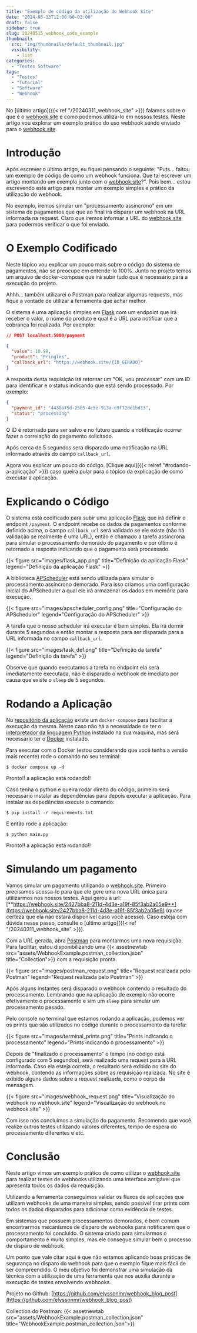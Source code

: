 ```yaml
---
title: "Exemplo de código da utilização do Webhook Site"
date: "2024-05-13T12:00:00-03:00"
draft: false
sidebar: true
slug: 20240515_webhook_code_example
thumbnail:
  src: "img/thumbnails/default_thumbnail.jpg"
  visibility:
    - list
categories:
  - "Testes Software"
tags:
  - "Testes"
  - "Tutorial"
  - "Software"
  - "Webhook"
---
```


No [último artigo]({{< ref "/20240311_webhook_site" >}}) falamos sobre o que é o [webhook.site](https://webhook.site/) e como podemos utiliza-lo em nossos testes. Neste artigo vou explorar um exemplo prático do uso webhook sendo enviado para o [webhook.site](https://webhook.site/).

<!--more-->

# Introdução

Após escrever o último artigo, eu fiquei pensando o seguinte: "Puts... faltou um exemplo de código de como um webhook funciona. Que tal escrever um artigo montando um exemplo junto com o [webhook.site](https://webhook.site/)?". Pois bem... estou escrevendo este artigo para montar um exemplo simples e prático da utilização do webhook.

No exemplo, iremos simular um "processamento assíncrono" em um sistema de pagamentos que que ao final irá disparar um webhook na URL informada na request. Claro que iremos informar a URL do [webhook.site](https://webhook.site/) para podermos verificar o que foi enviado.

# O Exemplo Codificado

Neste tópico vou explicar um pouco mais sobre o código do sistema de pagamentos, não se preocupe em entende-lo 100%. Junto no projeto temos um arquivo de docker-compose que irá subir tudo que é necessário para a execução do projeto.

Ahhh... também utilizarei o Postman para realizar algumas requests, mas fique a vontade de utilizar a ferramenta que achar melhor.

O sistema é uma aplicação simples em [Flask](https://flask.palletsprojects.com/) com um endpoint que irá receber o valor, o nome do produto e qual é a URL para notificar que a cobrança foi realizada. Por exemplo:

```json
// POST localhost:5000/payment

{
  "value": 10.99,
  "product": "Pringles",
  "callback_url": "https://webhook.site/{ID_GERADO}"
}
```

A resposta desta requisição irá retornar um "OK, vou processar" com um ID para identificar e o status indicando que está sendo processado. Por exemplo:

```json
{
  "payment_id": "4438a75d-2505-4c5e-913a-e9f72de1bd13",
  "status": "processing"
}
```

O ID é retornado para ser salvo e no futuro quando a notificação ocorrer fazer a correlação do pagamento solicitado.

Após cerca de 5 segundos será disparado uma notificação na URL informado através do campo `callback_url`.

Agora vou explicar um pouco do código. [Clique aqui]({{< relref "#rodando-a-aplicação" >}}) caso queira pular para o tópico da explicação de como executar a aplicação.

# Explicando o Código

O sistema está codificado para subir uma aplicação [Flask](https://flask.palletsprojects.com/) que irá definir o endpoint `/payment`. O endpoint recebe os dados de pagamentos conforme definido acima, o campo `callback_url` será validado se ele existe (não há validação se realmente é uma URL), então é chamado a tarefa assíncrona para simular o processamento demorado do pagamento e por último é retornado a resposta indicando que o pagamento será processado.

{{< figure src="images/flask_app.png" title="Definição da aplicação Flask" legend="Definição da aplicação Flask" >}}

A biblioteca [APScheduler](https://pypi.org/project/APScheduler/) está sendo utilizada para simular o processamento assíncrono demorado. Para isso criamos uma configuração inicial do APScheduler a qual ele irá armazenar os dados em memória para execução.

{{< figure src="images/apscheduler_config.png" title="Configuração do APScheduler" legend="Configuração do APScheduler" >}}

A tarefa que o nosso scheduler irá executar é bem simples. Ela irá dormir durante 5 segundos e então montar a resposta para ser disparada para a URL informada no campo `callback_url`.

{{< figure src="images/task_def.png" title="Definição da tarefa" legend="Definição da tarefa" >}}

Observe que quando executamos a tarefa no endpoint ela será imediatamente executada, não é disparado o webhook de imediato por causa que existe o `sleep` de 5 segundos.

# Rodando a Aplicação

No [repositório da aplicação](https://github.com/elyssonmr/webhook_blog_post) existe um `docker-compose` para facilitar a execução da mesma. Neste caso não há a necessidade de ter o [interpretador da linguagem Python](https://www.python.org/) instalado na sua máquina, mas será necessário ter o [Docker](https://docker.com) instalado.

Para executar com o Docker (estou considerando que você tenha a versão mais recente) rode o comando no seu terminal:

```shell
$ docker compose up -d
```

Pronto!! a aplicação está rodando!!

Caso tenha o python e queira rodar direito do código, primeiro será necessário instalar as dependências para depois executar a aplicação. Para instalar as depedências execute o comando:

```shell
$ pip install -r requirements.txt
```

E então rode a aplicação:

```shell
$ python main.py
```

Pronto!! a aplicação está rodando!!

# Simulando um pagamento

Vamos simular um pagamento utilizando o [webhook.site](https://webhook.site/). Primeiro precisamos acessa-lo para que ele gere uma nova URL única para utilizarmos nos nossos testes. Aqui gerou a url: [**https://webhook.site/2427bba8-211d-4d3e-a19f-85f3ab2a05e9**](https://webhook.site/2427bba8-211d-4d3e-a19f-85f3ab2a05e9) (quase certeza que ela não estará disponível caso você acesse). Caso esteja com dúvida nesse passo, consulte o [último artigo]({{< ref "/20240311_webhook_site" >}}).

Com a URL gerada, abra [Postman](https://www.postman.com/) para montarmos uma nova requisição. Para facilitar, estou disponibilizando uma {{< assetnewtab src="assets/WebhookExample.postman_collection.json" title="Collection">}} com a requisição pronta.

{{< figure src="images/postman_request.png" title="Request realizada pelo Postman" legend="Request realizada pelo Postman" >}}

Após alguns instantes será disparado o webhook contendo o resultado do processamento. Lembrando que na aplicação de exemplo não ocorre efetivamente o processamento e sim um `sleep` para simular um processamento pesado.

Pelo console no terminal que estamos rodando a aplicação, podemos ver os prints que são utilizados no código durante o processamento da tarefa:

{{< figure src="images/terminal_prints.png" title="Prints indicando o processamento" legend="Prints indicando o processamento" >}}

Depois de "finalizado o processamento" o tempo (no código está configurado com 5 segundos), será realizado uma request para a URL informada. Caso ela esteja correta, o resultado será exibido no site do webhook, contendo as informações sobre as requisição realizada. No site é exibido alguns dados sobre a request realizada, como o corpo da mensagem.

{{< figure src="images/webhook_request.png" title="Visualização do webhook no webhook.site" legend="Visualização do webhook no webhook.site" >}}

Com isso nós concluímos a simulação do pagamento. Recomendo que você realize outros testes utilizando valores diferentes, tempo de espera do processamento diferentes e etc.

# Conclusão

Neste artigo vimos um exemplo prático de como utilizar o [webhook.site](https://webhook.site/) para realizar testes de webhooks utilizando uma interface amigável que apresenta todos os dados da requisição.

Utilizando a ferramenta conseguimos validar os fluxos de aplicações que utilizam webhooks de uma maneira simples, sendo possível tirar prints com todos os dados disparados para adicionar como evidência de testes.

Em sistemas que possuem processamentos demorados, é bem comum encontrarmos mecanismos de disparo de webhooks para notificarem que o processamento foi concluído. O sistema criado para simularmos o comportamento é muito simples, mas ele consegue simular bem o processo de disparo de webhook.

Um ponto que vale citar aqui é que não estamos aplicando boas práticas de segurança no disparo do webhook para que o exemplo fique mais fácil de ser compreendido. O meu objetivo foi demonstrar uma simulação da técnica com a utilização de uma ferramenta que nos auxilia durante a execução de testes envolvendo webhooks.

Projeto no Github: [https://github.com/elyssonmr/webhook_blog_post](https://github.com/elyssonmr/webhook_blog_post)

Collection do Postman: {{< assetnewtab src="assets/WebhookExample.postman_collection.json" title="WebhookExample.postman_collection.json">}}
